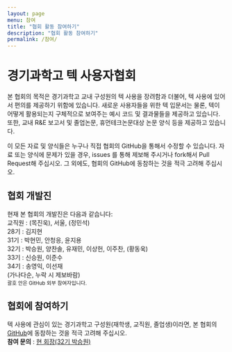 ```yaml
---
layout: page
menu: 참여
title: "협회 활동 참여하기"
description: "협회 활동 참여하기"
permalink: /참여/
---
```


# 경기과학고 텍 사용자협회

본 협회의 목적은 경기과학고 교내 구성원의 텍 사용을 장려함과 더불어, 텍 사용에 있어서 편의를 제공하기 위함에 있습니다.
새로운 사용자들을 위한 텍 입문서는 물론, 텍이 어떻게 활용되는지 구체적으로 보여주는 예시 코드 및 결과물들을 제공하고 있습니다.
또한, 교내 R&E 보고서 및 졸업논문, 휴먼테크논문대상 논문 양식 등을 제공하고 있습니다.

이 모든 자료 및 양식들은 누구나 직접 협회의 GitHub을 통해서 수정할 수 있습니다.
자료 또는 양식에 문제가 있을 경우, issues 를 통해 제보해 주시거나 fork해서 Pull Request해 주십시오.
그 외에도, 협회의 GitHub에 동참하는 것을 적극 고려해 주십시오.

<div class="row">
  <div class="col cell1of2">
    <h2>협회 개발진</h2>
    <p>현재 본 협회의 개발진은 다음과 같습니다:
    <br>
    교직원 : (목진욱), 서울, (정민석)
    <br>
    28기 : 김지현
    <br>
    31기 : 박현민, 안청응, 윤지용
    <br>
    32기 : 박승원, 양찬솔, 유재민, 이상헌, 이주찬, (황동욱)
    <br>
    33기 : 신승원, 이준수
    <br>
    34기 : 송영익, 이선재
    <br>
    (가나다순, 누락 시 제보바람)
    <br>
    <small>괄호 안은 GitHub 외부 참여자입니다.</small>
    </p>
  </div>
  <div class="col cell1of2">
    <h2>협회에 참여하기</h2>
    <p>
    텍 사용에 관심이 있는 경기과학고 구성원(재학생, 교직원, 졸업생)이라면,
    본 협회의 <a href="https://github.com/gshslatexintro">GitHub</a>에 동참하는 것을 적극 고려해 주십시오.
    <br>
    <b>참여 문의</b> : <a href="https://github.com/seungwonpark">현 회장(32기 박승원)</a>
    </p>
  </div>
</div>
